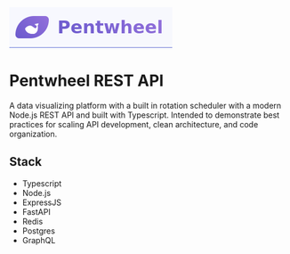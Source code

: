![Pentwheel Logo](./assets/logo.png "Pentwheel")

# Pentwheel REST API  
A data visualizing platform with a built in rotation scheduler with a modern Node.js REST API and built with Typescript. Intended to demonstrate best practices for scaling API development, clean architecture, and code organization.  

## Stack  
* Typescript  
* Node.js  
* ExpressJS  
* FastAPI  
* Redis  
* Postgres  
* GraphQL  
